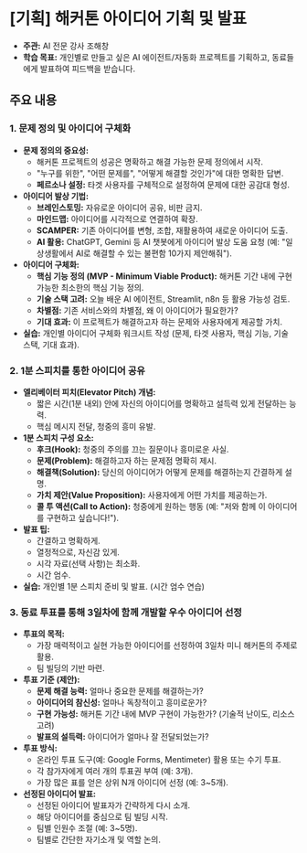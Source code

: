 # [기획] 해커톤 아이디어 기획 및 발표

- **주관:** AI 전문 강사 조해창
- **학습 목표:** 개인별로 만들고 싶은 AI 에이전트/자동화 프로젝트를 기획하고, 동료들에게 발표하여 피드백을 받습니다.

## 주요 내용

### 1. 문제 정의 및 아이디어 구체화

*   **문제 정의의 중요성:**
    *   해커톤 프로젝트의 성공은 명확하고 해결 가능한 문제 정의에서 시작.
    *   "누구를 위한", "어떤 문제를", "어떻게 해결할 것인가"에 대한 명확한 답변.
    *   **페르소나 설정:** 타겟 사용자를 구체적으로 설정하여 문제에 대한 공감대 형성.
*   **아이디어 발상 기법:**
    *   **브레인스토밍:** 자유로운 아이디어 공유, 비판 금지.
    *   **마인드맵:** 아이디어를 시각적으로 연결하여 확장.
    *   **SCAMPER:** 기존 아이디어를 변형, 조합, 재활용하여 새로운 아이디어 도출.
    *   **AI 활용:** ChatGPT, Gemini 등 AI 챗봇에게 아이디어 발상 도움 요청 (예: "일상생활에서 AI로 해결할 수 있는 불편함 10가지 제안해줘").
*   **아이디어 구체화:**
    *   **핵심 기능 정의 (MVP - Minimum Viable Product):** 해커톤 기간 내에 구현 가능한 최소한의 핵심 기능 정의.
    *   **기술 스택 고려:** 오늘 배운 AI 에이전트, Streamlit, n8n 등 활용 가능성 검토.
    *   **차별점:** 기존 서비스와의 차별점, 왜 이 아이디어가 필요한가?
    *   **기대 효과:** 이 프로젝트가 해결하고자 하는 문제와 사용자에게 제공할 가치.
*   **실습:** 개인별 아이디어 구체화 워크시트 작성 (문제, 타겟 사용자, 핵심 기능, 기술 스택, 기대 효과).

### 2. 1분 스피치를 통한 아이디어 공유

*   **엘리베이터 피치(Elevator Pitch) 개념:**
    *   짧은 시간(1분 내외) 안에 자신의 아이디어를 명확하고 설득력 있게 전달하는 능력.
    *   핵심 메시지 전달, 청중의 흥미 유발.
*   **1분 스피치 구성 요소:**
    *   **후크(Hook):** 청중의 주의를 끄는 질문이나 흥미로운 사실.
    *   **문제(Problem):** 해결하고자 하는 문제점 명확히 제시.
    *   **해결책(Solution):** 당신의 아이디어가 어떻게 문제를 해결하는지 간결하게 설명.
    *   **가치 제안(Value Proposition):** 사용자에게 어떤 가치를 제공하는가.
    *   **콜 투 액션(Call to Action):** 청중에게 원하는 행동 (예: "저와 함께 이 아이디어를 구현하고 싶습니다!").
*   **발표 팁:**
    *   간결하고 명확하게.
    *   열정적으로, 자신감 있게.
    *   시각 자료(선택 사항)는 최소화.
    *   시간 엄수.
*   **실습:** 개인별 1분 스피치 준비 및 발표. (시간 엄수 연습)

### 3. 동료 투표를 통해 3일차에 함께 개발할 우수 아이디어 선정

*   **투표의 목적:**
    *   가장 매력적이고 실현 가능한 아이디어를 선정하여 3일차 미니 해커톤의 주제로 활용.
    *   팀 빌딩의 기반 마련.
*   **투표 기준 (제안):**
    *   **문제 해결 능력:** 얼마나 중요한 문제를 해결하는가?
    *   **아이디어의 참신성:** 얼마나 독창적이고 흥미로운가?
    *   **구현 가능성:** 해커톤 기간 내에 MVP 구현이 가능한가? (기술적 난이도, 리소스 고려)
    *   **발표의 설득력:** 아이디어가 얼마나 잘 전달되었는가?
*   **투표 방식:**
    *   온라인 투표 도구(예: Google Forms, Mentimeter) 활용 또는 수기 투표.
    *   각 참가자에게 여러 개의 투표권 부여 (예: 3개).
    *   가장 많은 표를 얻은 상위 N개 아이디어 선정 (예: 3~5개).
*   **선정된 아이디어 발표:**
    *   선정된 아이디어 발표자가 간략하게 다시 소개.
    *   해당 아이디어를 중심으로 팀 빌딩 시작.
    *   팀별 인원수 조절 (예: 3~5명).
    *   팀별로 간단한 자기소개 및 역할 논의.